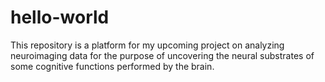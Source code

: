 # hello-world
This repository is a platform for my upcoming project on analyzing neuroimaging data for the purpose of uncovering the neural substrates of some cognitive functions performed by the brain.
